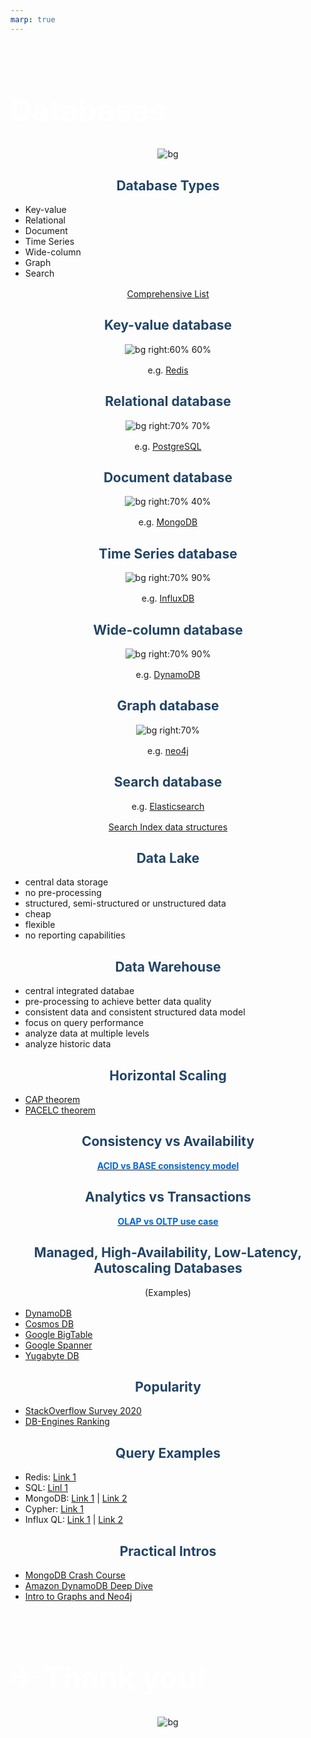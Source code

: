 ```yaml
---
marp: true
---
```


<!-- marp: true -->
<!-- paginate: true -->
<!-- headingDivider: 2 -->
<!-- footer: '[Abraham Schilling](https://github.com/n4bb12), 19.07.2020' -->

<!-- N4BB12 Theme -->
<style>
  section {
    font-size: 1.5rem;
  }
  h1,
  h2,
  h3,
  h4,
  h5,
  h6 {
    color: #224466;
  }
  h1,
  h2,
  h3,
  h4,
  h5,
  h6,
  p {
    width: 100%;
    text-align: center;
  }
  h1 img,
  h2 img,
  h3 img,
  h4 img,
  h5 img,
  h6 img,
  p img,
  pre img {
    display: inline;
  }
  blockquote,
  ul,
  ol,
  p,
  table {
    width: auto;
    margin: 0 auto 1rem;
  }
  strong {
    color: #0366d6 !important;
  }
  img {
    display: table;
    margin: 0 auto;
  }
  footer {
    font-size: 0.75rem;
  }
  footer a {
    text-decoration: underline;
    color: inherit;
  }
</style>

# Databases

<style scoped>
h1 {
  padding-top: 5%;
  font-size: 3rem;
  color: white;
}
</style>

![bg](https://images.unsplash.com/photo-1590496793929-36417d3117de?ixlib=rb-1.2.1&auto=format&fit=crop&w=3080&q=80)

## Database Types

- Key-value
- Relational
- Document
- Time Series
- Wide-column
- Graph
- Search

[Comprehensive List](https://db-engines.com/en/articles)

## Key-value database

![bg right:60% 60%](https://upload.wikimedia.org/wikipedia/commons/5/5b/KeyValue.PNG)

e.g. [Redis](https://redis.io/)

## Relational database

![bg right:70% 70%](https://upload.wikimedia.org/wikipedia/commons/thumb/d/da/Relational_Model.svg/1030px-Relational_Model.svg.png)

e.g. [PostgreSQL](https://www.postgresql.org/)

## Document database

![bg right:70% 40%](https://www.researchgate.net/publication/318353475/figure/fig2/AS:515130137427968@1499828003242/Integrated-cycles-data-in-the-MongoDB-document-format.png)

e.g. [MongoDB](https://www.mongodb.com/de)

## Time Series database

![bg right:70% 90%](https://i.stack.imgur.com/nKYTe.png)

e.g. [InfluxDB](https://www.influxdata.com/)

## Wide-column database

![bg right:70% 90%](https://docs.aws.amazon.com/amazondynamodb/latest/developerguide/images/OverloadGSIexample.png)

e.g. [DynamoDB](https://aws.amazon.com/dynamodb/)

## Graph database

![bg right:70%](https://techcrunch.com/wp-content/uploads/2020/02/cypher_graph_v2a.png?w=730&crop=1)

e.g. [neo4j](https://neo4j.com/)

## Search database

e.g. [Elasticsearch](https://www.elastic.co/de/elasticsearch/)

[Search Index data structures](https://en.wikipedia.org/wiki/Search_engine_indexing#Index_data_structures)

## Data Lake

- central data storage
- no pre-processing
- structured, semi-structured or unstructured data
- cheap
- flexible
- no reporting capabilities

## Data Warehouse

- central integrated databae
- pre-processing to achieve better data quality
- consistent data and consistent structured data model
- focus on query performance
- analyze data at multiple levels
- analyze historic data

## Horizontal Scaling

- [CAP theorem](https://en.wikipedia.org/wiki/CAP_theorem)
- [PACELC theorem](https://en.wikipedia.org/wiki/PACELC_theorem)

## Consistency vs Availability

[**ACID vs BASE consistency model**](https://www.educative.io/edpresso/what-are-acid-properties-in-a-database)

## Analytics vs Transactions

[**OLAP vs OLTP use case**](https://www.stitchdata.com/resources/oltp-vs-olap/)

## Managed, High-Availability, Low-Latency, Autoscaling Databases

(Examples)

- [DynamoDB](https://aws.amazon.com/de/dynamodb/)
- [Cosmos DB](https://azure.microsoft.com/de-de/services/cosmos-db/)
- [Google BigTable](https://cloud.google.com/bigtable)
- [Google Spanner](https://cloud.google.com/spanner)
- [Yugabyte DB](https://www.yugabyte.com/)

## Popularity

- [StackOverflow Survey 2020](https://insights.stackoverflow.com/survey/2020#technology-databases)
- [DB-Engines Ranking](https://db-engines.com/en/ranking)

## Query Examples

- Redis: [Link 1](https://redis.io/commands/hset)
- SQL: [Linl 1](https://www.codecademy.com/learn/learn-sql/modules/learn-sql-queries/cheatsheet)
- MongoDB: [Link 1](https://docs.mongodb.com/manual/reference/method/db.collection.aggregate/#examples) | [Link 2](https://docs.mongodb.com/manual/reference/method/db.collection.update/#examples)
- Cypher: [Link 1](https://neo4j.com/developer/filtering-query-results/#cypher-where)
- Influx QL: [Link 1](https://docs.influxdata.com/influxdb/v1.8/concepts/crosswalk/#influxql) | [Link 2](https://docs.influxdata.com/influxdb/v1.8/introduction/get-started/#writing-and-exploring-data)

## Practical Intros

- [MongoDB Crash Course](https://www.youtube.com/watch?v=-56x56UppqQ)
- [Amazon DynamoDB Deep Dive](https://www.youtube.com/watch?v=HaEPXoXVf2k)
- [Intro to Graphs and Neo4j](https://www.youtube.com/watch?v=Go3P73-KV30)

# ✈ Thank you!

<style scoped>
  h1 { color: white; text-align: left; }
</style>

![bg](https://images.unsplash.com/photo-1595113230152-956f9b179e18?ixlib=rb-1.2.1&ixid=eyJhcHBfaWQiOjEyMDd9&auto=format&fit=crop&w=2550&q=80)
